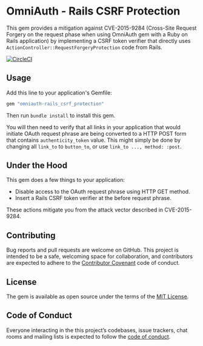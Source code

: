 # OmniAuth - Rails CSRF Protection

This gem provides a mitigation against CVE-2015-9284 (Cross-Site Request
Forgery on the request phase when using OmniAuth gem with a Ruby on Rails
application) by implementing a CSRF token verifier that directly uses
`ActionController::RequestForgeryProtection` code from Rails.

[![CircleCI](https://circleci.com/gh/cookpad/omniauth-rails_csrf_protection/tree/master.svg?style=svg)](https://circleci.com/gh/cookpad/omniauth-rails_csrf_protection/tree/master)

## Usage

Add this line to your application's Gemfile:

```ruby
gem "omniauth-rails_csrf_protection"
```

Then run `bundle install` to install this gem.

You will then need to verify that all links in your application that would
initiate OAuth request phrase are being converted to a HTTP POST form that
contains `authenticity_token` value. This might simply be done by changing all
`link_to` to `button_to`, or use `link_to ..., method: :post`.

## Under the Hood

This gem does a few things to your application:

* Disable access to the OAuth request phrase using HTTP GET method.
* Insert a Rails CSRF token verifier at the before request phrase.

These actions mitigate you from the attack vector described in CVE-2015-9284.

## Contributing

Bug reports and pull requests are welcome on GitHub. This project is
intended to be a safe, welcoming space for collaboration, and contributors are
expected to adhere to the
[Contributor Covenant](http://contributor-covenant.org) code of conduct.

## License

The gem is available as open source under the terms of the
[MIT License](https://opensource.org/licenses/MIT).

## Code of Conduct

Everyone interacting in the this project’s codebases, issue trackers, chat
rooms and mailing lists is expected to follow the
[code of conduct](https://github.com/cookpad/omniauth-rails_csrf_protection/blob/master/CODE_OF_CONDUCT.md).
